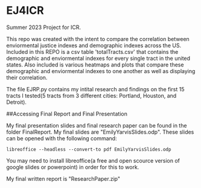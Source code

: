 # EJ4ICR

Summer 2023 Project for ICR.

This repo was created with the intent to compare the correlation between enviormental justice indexes and demographic indexes across the US. Included in this REPO is a csv table 'totalTracts.csv' that contains the demographic and enviormental indexes for every single tract in the united states. Also included is various heatmaps and plots that compare these demographic and enviormental indexes to one another as well as displaying their correlation.

The file EJRP.py contains my intital research and findings on the first 15 tracts I tested(5 tracts from 3 different cities: Portland, Houston, and Detroit). 







##Accessing Final Report and Final Presentation

My final presentation slides and final research paper can be found in the folder FinalReport. My final slides are "EmilyYarvisSlides.odp". These slides can be opened with the following command:

```libreoffice --headless --convert-to pdf EmilyYarvisSlides.odp```

You may need to install libreoffice(a free and open scource version of google slides or powerpoint) in order for this to work. 

My final written report is "ResearchPaper.zip"




